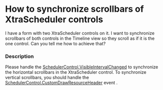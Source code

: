 # How to synchronize scrollbars of XtraScheduler controls


<p>I have a form with two XtraScheduler controls on it. I want to  synchronize scrollbars of both controls in the Timeline view so they scroll as if it is the one control. Can you tell me how to achieve that?</p>


<h3>Description</h3>

<p>Please handle the <a href="http://www.devexpress.com/Help/?document=xtrascheduler/devexpressxtraschedulerschedulercontrol_visibleintervalchangedtopic.htm">SchedulerControl.VisibleIntervalChanged</a> to synchronize the horizontal scrollbars in the XtraScheduler control. To synchronize vertical scrollbars, you should handle the <a href="http://www.devexpress.com/Help/?document=xtrascheduler/devexpressxtraschedulerschedulercontrol_customdrawresourceheadertopic.htm">SchedulerControl.CustomDrawResourceHeader</a> event .</p>

<br/>


